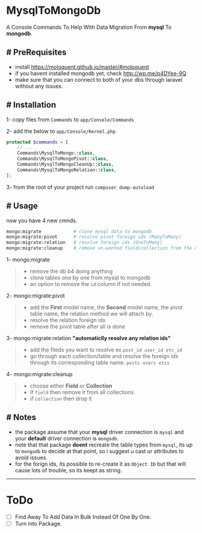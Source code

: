 # MysqlToMongoDb
A Console Commands To Help With Data Migration From **mysql** To **mongodb**.

## # PreRequisites
- install https://moloquent.github.io/master/#moloquent
- if you havent installed mongodb yet, check http://wp.me/p4DYee-9Q
- make sure that you can connect to both of your dbs through laravel without any issues.

## # Installation
1- copy files from `Commands` to `app/Console/Commands`

2- add the below to `app/Console/Kernel.php`

```php
protected $commands = [
    // ...
    Commands\MysqlToMongo::class,
    Commands\MysqlToMongoPivot::class,
    Commands\MysqlToMongoCleanUp::class,
    Commands\MysqlToMongoRelation::class,
];
```

3- from the root of your project run `composer dump-autoload`

## # Usage
now you have 4 new cmnds.

```bash
mongo:migrate            # clone mysql data to mongodb
mongo:migrate:pivot      # resolve pivot foreign ids (ManyToMany)
mongo:migrate:relation   # resolve foreign ids (OneToMany)
mongo:migrate:cleanup    # remove un-wanted field/collection from the db
```

1- mongo:migrate
>  - remove the db b4 doing anything
>  - clone tables one by one from mysql to mongodb
>  - an option to remove the `id` column if not needed.

2- mongo:migrate:pivot
>  - add the **First** model name, the **Second** model name, the pivot table name, the relation method we will attach by.
>  - resolve the relation foreign ids
>  - remove the pivot table after all is done

3- mongo:migrate:relation **"automaticlly resolve any relation ids"**
>  - add the fileds you want to resolve ex.`post_id user_id etc_id`
>  - go through each collection/table and resolve the foreign ids through its corresponding table name. `posts users etcs`

4- mongo:migrate:cleanup
>  - choose either **Field** or **Collection**
>  - if `field` then remove it from all collections
>  - if `collection` then drop it

## # Notes
- the package assume that your **mysql** driver connection is `mysql` and your **default** driver connection is `mongodb`.
- note that that package **doent** recreate the table types from `mysql`, its up to `mongodb` to decide at that point, so i suggest u cast ur attributes to avoid issues.
- for the forign ids, its possible to re-create it as `Object ID` but that will cause lots of trouble, so its keept as string.

---

# ToDo

* [ ] Find Away To Add Data In Bulk Instead Of One By One.
* [ ] Turn into Package.
